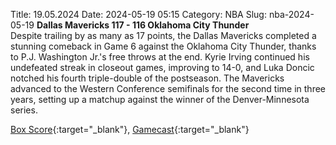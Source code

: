 Title: 19.05.2024
Date: 2024-05-19 05:15
Category: NBA 
Slug: nba-2024-05-19 
**Dallas Mavericks 117 - 116 Oklahoma City Thunder**  
Despite trailing by as many as 17 points, the Dallas Mavericks completed a stunning comeback in Game 6 against the Oklahoma City Thunder, thanks to P.J. Washington Jr.'s free throws at the end. Kyrie Irving continued his undefeated streak in closeout games, improving to 14-0, and Luka Doncic notched his fourth triple-double of the postseason. The Mavericks advanced to the Western Conference semifinals for the second time in three years, setting up a matchup against the winner of the Denver-Minnesota series. 

[Box Score](https://www.nba.com/game/okc-vs-dal-0042300226/box-score){:target="_blank"}, [Gamecast](https://www.nba.com/game/okc-vs-dal-0042300226){:target="_blank"}<br>

